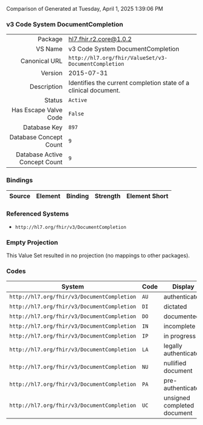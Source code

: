 Comparison of 
Generated at Tuesday, April 1, 2025 1:39:06 PM

### v3 Code System DocumentCompletion

|      |     |
| ---: | --- |
| Package | hl7.fhir.r2.core@1.0.2 |
| VS Name | v3 Code System DocumentCompletion |
| Canonical URL | `http://hl7.org/fhir/ValueSet/v3-DocumentCompletion` |
| Version | 2015-07-31 |
| Description | Identifies the current completion state of a clinical document. |
| Status | `Active` |
| Has Escape Valve Code | `False` |
| Database Key | `897` |
| Database Concept Count | `9` |
| Database Active Concept Count | `9` |
### Bindings

| Source | Element | Binding | Strength | Element Short |
| ------ | ------- | ------- | -------- | ------------- |

### Referenced Systems

* `http://hl7.org/fhir/v3/DocumentCompletion`
### Empty Projection

This Value Set resulted in no projection (no mappings to other packages).

### Codes

| System | Code | Display |
| ------ | ---- | ------- |
| `http://hl7.org/fhir/v3/DocumentCompletion` | `AU` | authenticated |
| `http://hl7.org/fhir/v3/DocumentCompletion` | `DI` | dictated |
| `http://hl7.org/fhir/v3/DocumentCompletion` | `DO` | documented |
| `http://hl7.org/fhir/v3/DocumentCompletion` | `IN` | incomplete |
| `http://hl7.org/fhir/v3/DocumentCompletion` | `IP` | in progress |
| `http://hl7.org/fhir/v3/DocumentCompletion` | `LA` | legally authenticated |
| `http://hl7.org/fhir/v3/DocumentCompletion` | `NU` | nullified document |
| `http://hl7.org/fhir/v3/DocumentCompletion` | `PA` | pre-authenticated |
| `http://hl7.org/fhir/v3/DocumentCompletion` | `UC` | unsigned completed document |
